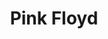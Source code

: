 ---
title: "Pink Floyd"
hashtag: "pink-floyd"
layout: hashtag
a:
  - band
from:
  - London
tags:
  - English
  - Band
---